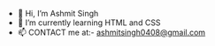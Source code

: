 - 👋 Hi, I’m Ashmit Singh
- 🌱 I’m currently learning HTML and CSS
- 📫 CONTACT me at:- ashmitsingh0408@gmail.com

<!---
ashmit041/ashmit041 is a ✨ special ✨ repository because its `README.md` (this file) appears on your GitHub profile.
You can click the Preview link to take a look at your changes.
--->
